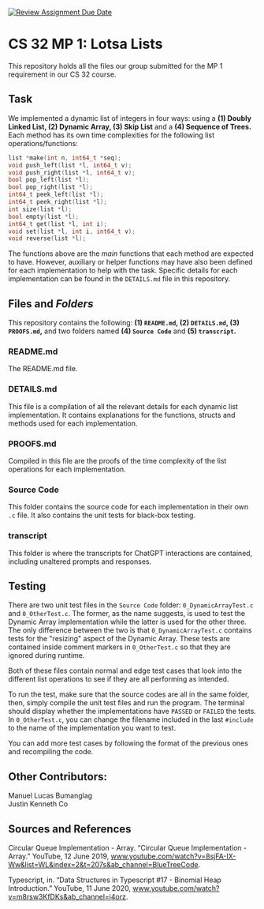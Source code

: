 [![Review Assignment Due Date](https://classroom.github.com/assets/deadline-readme-button-22041afd0340ce965d47ae6ef1cefeee28c7c493a6346c4f15d667ab976d596c.svg)](https://classroom.github.com/a/Z6J1qvod)

# CS 32 MP 1: Lotsa Lists

This repository holds all the files our group submitted for the MP 1 requirement in our CS 32 course.

## Task

We implemented a dynamic list of integers in four ways: using a **(1) Doubly Linked List, (2) Dynamic Array, (3) Skip List** and a **(4) Sequence of Trees.** Each method has its own time complexities for the following list operations/functions:

```C
list *make(int n, int64_t *seq);
void push_left(list *l, int64_t v);
void push_right(list *l, int64_t v);
bool pop_left(list *l);
bool pop_right(list *l);
int64_t peek_left(list *l);
int64_t peek_right(list *l);
int size(list *l);
bool empty(list *l);
int64_t get(list *l, int i);
void set(list *l, int i, int64_t v);
void reverse(list *l);
```

The functions above are the *main* functions that each method are expected to have. However, auxiliary or helper functions may have also been defined for each implementation to help with the task. Specific details for each implementation can be found in the ```DETAILS.md``` file in this repository.

## Files and *Folders*

This repository contains the following: **(1) ```README.md```, (2) ```DETAILS.md```, (3) ```PROOFS.md```,** and two folders named **(4) ```Source Code```** and **(5) ```transcript```.**

### README.md

The README.md file.

### DETAILS.md

This file is a compilation of all the relevant details for each dynamic list implementation. It contains explanations for the functions, structs and methods used for each implementation.

### PROOFS.md

Compiled in this file are the proofs of the time complexity of the list operations for each implementation.

### Source Code

This folder contains the source code for each implementation in their own ```.c``` file. It also contains the unit tests for black-box testing.

### transcript

This folder is where the transcripts for ChatGPT interactions are contained, including unaltered prompts and responses.

## Testing

There are two unit test files in the ```Source Code``` folder: ```0_DynamicArrayTest.c``` and ```0_OtherTest.c```. The former, as the name suggests, is used to test the Dynamic Array implementation while the latter is used for the other three. The only difference between the two is that ```0_DynamicArrayTest.c``` contains tests for the "resizing" aspect of the Dynamic Array. These tests are contained inside comment markers in ```0_OtherTest.c``` so that they are ignored during runtime.

Both of these files contain normal and edge test cases that look into the different list operations to see if they are all performing as intended.

To run the test, make sure that the source codes are all in the same folder, then, simply compile the unit test files and run the program. The terminal should display whether the implementations have ```PASSED``` or ```FAILED``` the tests. In ```0_OtherTest.c```, you can change the filename included in the last ```#include``` to the name of the implementation you want to test.

You can add more test cases by following the format of the previous ones and recompiling the code.

## Other Contributors:

Manuel Lucas Bumanglag
<br> Justin Kenneth Co

## Sources and References

Circular Queue Implementation - Array. “Circular Queue Implementation - Array.” YouTube, 12 June 2019, www.youtube.com/watch?v=8sjFA-IX-Ww&list=WL&index=2&t=207s&ab_channel=BlueTreeCode.

Typescript, in. “Data Structures in Typescript #17 - Binomial Heap Introduction.” YouTube, 11 June 2020, www.youtube.com/watch?v=m8rsw3KfDKs&ab_channel=j4orz.
